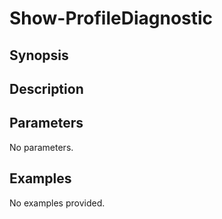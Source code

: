# Show-ProfileDiagnostic

## Synopsis



## Description



## Parameters
No parameters.
## Examples
No examples provided.

